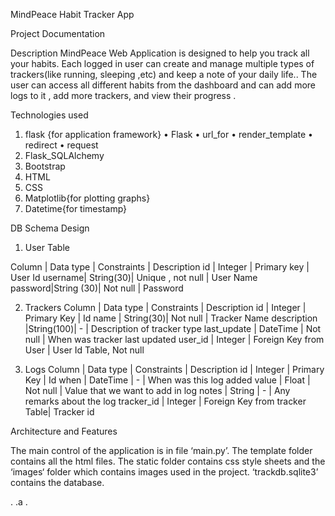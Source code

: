 MindPeace Habit Tracker App

Project Documentation 


Description 
MindPeace Web Application is designed to help you track all your habits. Each logged in user can create and manage multiple types of trackers(like running, sleeping ,etc) and keep a note of your daily life.. The user can access all different habits from the dashboard  and can add more logs to it , add more trackers, and view their progress . 

Technologies used 
1. flask {for application framework} 
    • Flask 
    • url_for 
    • render_template 
    • redirect 
    • request 
2. Flask_SQLAlchemy 
3. Bootstrap  
4. HTML
5. CSS
6. Matplotlib{for plotting graphs}
7. Datetime{for timestamp}

DB Schema Design 
1. User Table 

Column  | Data type | Constraints       | Description
id      |   Integer | Primary key       | User Id
username| String(30)| Unique , not null | User Name
password|String (30)| Not null          | Password

2. Trackers
Column      | Data type | Constraints              | Description
id          | Integer   | Primary Key              |     Id
name        | String(30)| Not null                 | Tracker Name
description |String(100)|       -                  | Description of tracker type
last_update | DateTime  | Not null                 | When was tracker last updated
user_id     | Integer   | Foreign Key from User    |  User Id
                            Table, Not null



3. Logs
Column      | Data type | Constraints                   | Description
id          | Integer   | Primary Key                   |     Id
when        | DateTime  |       -                       | When was this log added
value       | Float     |   Not null                    | Value that we want to add in log
notes       | String    |       -                       | Any remarks about the log
tracker_id  | Integer   | Foreign Key from tracker Table| Tracker id



Architecture and Features 

The main control of the application is in file ‘main.py’. 
The template folder contains all the html files. 
The static folder contains css style sheets and the ‘images‘  folder which contains images  used in the project. 
‘trackdb.sqlite3’ contains the database. 

.
.a
.

